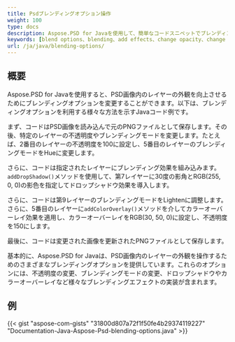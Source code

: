 ```yaml
---
title: Psdブレンディングオプション操作
weight: 100
type: docs
description: Aspose.PSD for Javaを使用して、簡単なコードスニペットでブレンディングオプションを調整することができます。
keywords: [blend options、blending、add effects、change opacity、change color of shadow、add shadow、psd api、java、code sample]
url: /ja/java/blending-options/
---
```


## **概要**
Aspose.PSD for Javaを使用すると、PSD画像内のレイヤーの外観を向上させるためにブレンディングオプションを変更することができます。以下は、ブレンディングオプションを利用する様々な方法を示すJavaコード例です。

まず、コードはPSD画像を読み込んで元のPNGファイルとして保存します。その後、特定のレイヤーの不透明度やブレンディングモードを変更します。たとえば、2番目のレイヤーの不透明度を100に設定し、5番目のレイヤーのブレンディングモードをHueに変更します。

さらに、コードは指定されたレイヤーにブレンディング効果を組み込みます。`addDropShadow()`メソッドを使用して、第7レイヤーに30度の影角とRGB(255, 0, 0)の影色を指定してドロップシャドウ効果を導入します。

さらに、コードは第9レイヤーのブレンディングモードをLightenに調整します。さらに、5番目のレイヤーに`addColorOverlay()`メソッドを介してカラーオーバーレイ効果を適用し、カラーオーバーレイをRGB(30, 50, 0)に設定し、不透明度を150にします。

最後に、コードは変更された画像を更新されたPNGファイルとして保存します。

基本的に、Aspose.PSD for Javaは、PSD画像内のレイヤーの外観を操作するためのさまざまなブレンディングオプションを提供しています。これらのオプションには、不透明度の変更、ブレンディングモードの変更、ドロップシャドウやカラーオーバーレイなど様々なブレンディングエフェクトの実装が含まれます。

## **例**
{{< gist "aspose-com-gists" "31800d807a72f1f50fe4b29374119227" "Documentation-Java-Aspose-Psd-blending-options.java" >}}
